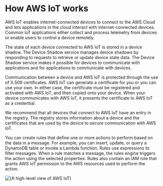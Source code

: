 # How AWS IoT works<a name="aws-iot-how-it-works"></a>

AWS IoT enables internet\-connected devices to connect to the AWS Cloud and lets applications in the cloud interact with internet\-connected devices\. Common IoT applications either collect and process telemetry from devices or enable users to control a device remotely\.

The state of each device connected to AWS IoT is stored in a device shadow\. The Device Shadow service manages device shadows by responding to requests to retrieve or update device state data\. The Device Shadow service makes it possible for devices to communicate with applications and for applications to communicate with devices\.

Communication between a device and AWS IoT is protected through the use of X\.509 certificates\. AWS IoT can generate a certificate for you or you can use your own\. In either case, the certificate must be registered and activated with AWS IoT, and then copied onto your device\. When your device communicates with AWS IoT, it presents the certificate to AWS IoT as a credential\.

We recommend that all devices that connect to AWS IoT have an entry in the registry\. The registry stores information about a device and the certificates that are used by the device to secure communication with AWS IoT\.

You can create rules that define one or more actions to perform based on the data in a message\. For example, you can insert, update, or query a DynamoDB table or invoke a Lambda function\. Rules use expressions to filter messages\. When a rule matches a message, the rules engine triggers the action using the selected properties\. Rules also contain an IAM role that grants AWS IoT permission to the AWS resources used to perform the action\.

![\[A high-level view of AWS IoT\]](http://docs.aws.amazon.com/iot/latest/developerguide/images/aws_iot_data_services.png)